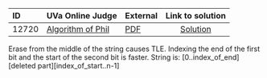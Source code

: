 | ID | UVa Online Judge | External | Link to solution |
|:---|:---|:---|:---:|
| 12720 | [Algorithm of Phil](https://onlinejudge.org/index.php?option=com_onlinejudge&Itemid=8&category=823&page=show_problem&problem=4572) | [PDF](https://onlinejudge.org/external/127/12720.pdf) | [Solution](https://github.com/versenyi98/programming-contests/tree/master/UVa%20Online%20Judge/12720%20-%20Algorithm%20of%20Phil)|
Erase from the middle of the string causes TLE. Indexing the end of the first bit and the start of the second bit is faster. String is: [0..index_of_end][deleted part][index_of_start..n-1]
